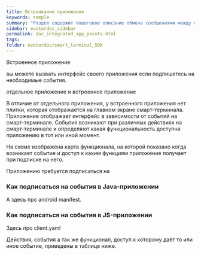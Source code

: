```yaml
---
title: Встраивание приложения
keywords: sample
summary: "Раздел содержит пошаговое описание обмена сообщениями между приложением и сторонним сервисом"
sidebar: evotordoc_sidebar
permalink: doc_integrated_app_points.html
tags:
folder: evotordoc/smart_terminal_SDK
---
```


Встроенное приложение

вы можете вызвать интерфейс своего приложения если подпишетесь на необходимые события.

отдельное приложение и встроенное приложение

В отличие от отдельного приложения, у встроенного приложения нет плитки, которая отображается на главном экране смарт-терминала. Приложение отображает интерфейс в зависимости от событий на смарт-терминале. События возникают при различных действиях на смарт-терминале и определяют какая функциональность доступна приложению в тот или иной момент.

На схеме изображена карта функционала, на которой показано когда возникает событие и доступ к каким функциям приложение получает при подписке на него.

Приложению требуется подписаться на

### Как подписаться на события в Java-приложении
А здесь про android manifest.


### Как подписаться на события в JS-приложении

Здесь про client.yaml

Действия, события а так же функционал, доступ к которому даёт то или иное событие, приведены в таблице ниже.
